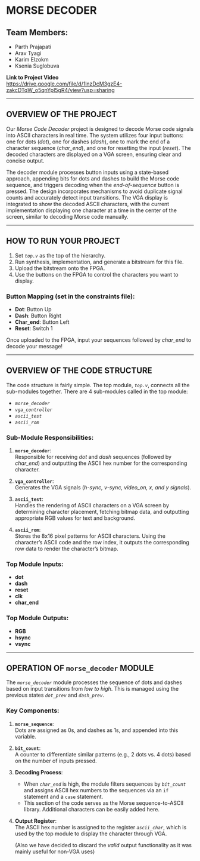 # MORSE DECODER

## Team Members:
- Parth Prajapati  
- Arav Tyagi  
- Karim Elzokm  
- Ksenia Suglobuva  

**Link to Project Video**  
https://drive.google.com/file/d/1lnzDcM3gzE4-zakcDTqW_o5qnYpl5gR4/view?usp=sharing 

---

## OVERVIEW OF THE PROJECT

Our *Morse Code Decoder* project is designed to decode Morse code signals into ASCII characters in real time. The system utilizes four input buttons: one for dots (*dot*), one for dashes (*dash*), one to mark the end of a character sequence (*char_end*), and one for resetting the input (*reset*). The decoded characters are displayed on a VGA screen, ensuring clear and concise output.

The decoder module processes button inputs using a state-based approach, appending bits for dots and dashes to build the Morse code sequence, and triggers decoding when the *end-of-sequence* button is pressed. The design incorporates mechanisms to avoid duplicate signal counts and accurately detect input transitions. The VGA display is integrated to show the decoded ASCII characters, with the current implementation displaying one character at a time in the center of the screen, similar to decoding Morse code manually.

---

## HOW TO RUN YOUR PROJECT

1. Set *`top.v`* as the top of the hierarchy.  
2. Run synthesis, implementation, and generate a bitstream for this file.  
3. Upload the bitstream onto the FPGA.  
4. Use the buttons on the FPGA to control the characters you want to display.  

### Button Mapping (set in the constraints file):
- **Dot**: Button Up  
- **Dash**: Button Right  
- **Char_end**: Button Left  
- **Reset**: Switch 1  

Once uploaded to the FPGA, input your sequences followed by *char_end* to decode your message!

---

## OVERVIEW OF THE CODE STRUCTURE

The code structure is fairly simple. The top module, *`top.v`*, connects all the sub-modules together. There are 4 sub-modules called in the top module:  
- *`morse_decoder`*  
- *`vga_controller`*  
- *`ascii_test`*
- *`ascii_rom`*  

### Sub-Module Responsibilities:
1. **`morse_decoder`**:  
   Responsible for receiving *dot* and *dash* sequences (followed by *char_end*) and outputting the ASCII hex number for the corresponding character.  

2. **`vga_controller`**:  
   Generates the VGA signals (*h-sync, v-sync, video_on, x, and y signals*).  

3. **`ascii_test`**:  
   Handles the rendering of ASCII characters on a VGA screen by determining character placement, fetching bitmap data, and outputting appropriate RGB values for text and background.
4. **`ascii_rom`**:  
   Stores the 8x16 pixel patterns for ASCII characters. Using the character’s ASCII code and the row index, it outputs the corresponding row data to render the character’s bitmap.

### Top Module Inputs:
- **dot**  
- **dash**  
- **reset**  
- **clk**  
- **char_end**  

### Top Module Outputs:
- **RGB**  
- **hsync**  
- **vsync**  

---

## OPERATION OF `morse_decoder` MODULE

The *`morse_decoder`* module processes the sequence of dots and dashes based on input transitions from *low to high*. This is managed using the previous states *`dot_prev`* and *`dash_prev`*.  

### Key Components:
1. **`morse_sequence`**:  
   Dots are assigned as 0s, and dashes as 1s, and appended into this variable.  

2. **`bit_count`**:  
   A counter to differentiate similar patterns (e.g., 2 dots vs. 4 dots) based on the number of inputs pressed.  

3. **Decoding Process**:  
   - When *`char_end`* is high, the module filters sequences by *`bit_count`* and assigns ASCII hex numbers to the sequences via an `if` statement and a `case` statement.  
   - This section of the code serves as the Morse sequence-to-ASCII library. Additional characters can be easily added here.  

4. **Output Register**:  
   The ASCII hex number is assigned to the register *`ascii_char`*, which is used by the top module to display the character through VGA.

   (Also we have decided to discard the *valid* output functionality as it was mainly useful for non-VGA uses)
